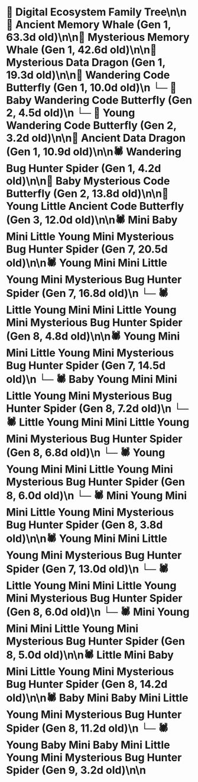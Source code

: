 # 🌳 Digital Ecosystem Family Tree\n\n🐋 Ancient Memory Whale (Gen 1, 63.3d old)\n\n🐋 Mysterious Memory Whale (Gen 1, 42.6d old)\n\n🐉 Mysterious Data Dragon (Gen 1, 19.3d old)\n\n🦋 Wandering Code Butterfly (Gen 1, 10.0d old)\n  └─ 🦋 Baby Wandering Code Butterfly (Gen 2, 4.5d old)\n  └─ 🦋 Young Wandering Code Butterfly (Gen 2, 3.2d old)\n\n🐉 Ancient Data Dragon (Gen 1, 10.9d old)\n\n🕷️ Wandering Bug Hunter Spider (Gen 1, 4.2d old)\n\n🦋 Baby Mysterious Code Butterfly (Gen 2, 13.8d old)\n\n🦋 Young Little Ancient Code Butterfly (Gen 3, 12.0d old)\n\n🕷️ Mini Baby Mini Little Young Mini Mysterious Bug Hunter Spider (Gen 7, 20.5d old)\n\n🕷️ Young Mini Mini Little Young Mini Mysterious Bug Hunter Spider (Gen 7, 16.8d old)\n  └─ 🕷️ Little Young Mini Mini Little Young Mini Mysterious Bug Hunter Spider (Gen 8, 4.8d old)\n\n🕷️ Young Mini Mini Little Young Mini Mysterious Bug Hunter Spider (Gen 7, 14.5d old)\n  └─ 🕷️ Baby Young Mini Mini Little Young Mini Mysterious Bug Hunter Spider (Gen 8, 7.2d old)\n  └─ 🕷️ Little Young Mini Mini Little Young Mini Mysterious Bug Hunter Spider (Gen 8, 6.8d old)\n  └─ 🕷️ Young Young Mini Mini Little Young Mini Mysterious Bug Hunter Spider (Gen 8, 6.0d old)\n  └─ 🕷️ Mini Young Mini Mini Little Young Mini Mysterious Bug Hunter Spider (Gen 8, 3.8d old)\n\n🕷️ Young Mini Mini Little Young Mini Mysterious Bug Hunter Spider (Gen 7, 13.0d old)\n  └─ 🕷️ Little Young Mini Mini Little Young Mini Mysterious Bug Hunter Spider (Gen 8, 6.0d old)\n  └─ 🕷️ Mini Young Mini Mini Little Young Mini Mysterious Bug Hunter Spider (Gen 8, 5.0d old)\n\n🕷️ Little Mini Baby Mini Little Young Mini Mysterious Bug Hunter Spider (Gen 8, 14.2d old)\n\n🕷️ Baby Mini Baby Mini Little Young Mini Mysterious Bug Hunter Spider (Gen 8, 11.2d old)\n  └─ 🕷️ Young Baby Mini Baby Mini Little Young Mini Mysterious Bug Hunter Spider (Gen 9, 3.2d old)\n\n